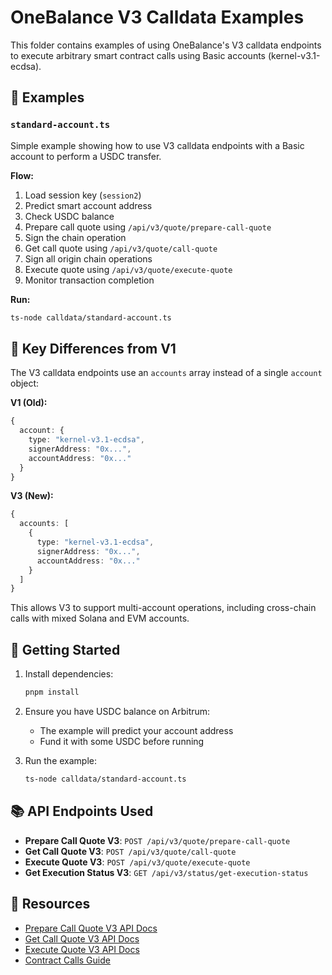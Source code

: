 # OneBalance V3 Calldata Examples

This folder contains examples of using OneBalance's V3 calldata endpoints to execute arbitrary smart contract calls using Basic accounts (kernel-v3.1-ecdsa).

## 📁 Examples

### `standard-account.ts`

Simple example showing how to use V3 calldata endpoints with a Basic account to perform a USDC transfer.

**Flow:**
1. Load session key (`session2`)
2. Predict smart account address
3. Check USDC balance
4. Prepare call quote using `/api/v3/quote/prepare-call-quote`
5. Sign the chain operation
6. Get call quote using `/api/v3/quote/call-quote`
7. Sign all origin chain operations
8. Execute quote using `/api/v3/quote/execute-quote`
9. Monitor transaction completion

**Run:**
```bash
ts-node calldata/standard-account.ts
```

## 🔑 Key Differences from V1

The V3 calldata endpoints use an `accounts` array instead of a single `account` object:

**V1 (Old):**
```typescript
{
  account: {
    type: "kernel-v3.1-ecdsa",
    signerAddress: "0x...",
    accountAddress: "0x..."
  }
}
```

**V3 (New):**
```typescript
{
  accounts: [
    {
      type: "kernel-v3.1-ecdsa",
      signerAddress: "0x...",
      accountAddress: "0x..."
    }
  ]
}
```

This allows V3 to support multi-account operations, including cross-chain calls with mixed Solana and EVM accounts.

## 🚀 Getting Started

1. Install dependencies:
   ```bash
   pnpm install
   ```

2. Ensure you have USDC balance on Arbitrum:
   - The example will predict your account address
   - Fund it with some USDC before running

3. Run the example:
   ```bash
   ts-node calldata/standard-account.ts
   ```

## 📚 API Endpoints Used

- **Prepare Call Quote V3**: `POST /api/v3/quote/prepare-call-quote`
- **Get Call Quote V3**: `POST /api/v3/quote/call-quote`
- **Execute Quote V3**: `POST /api/v3/quote/execute-quote`
- **Get Execution Status V3**: `GET /api/v3/status/get-execution-status`

## 🔗 Resources

- [Prepare Call Quote V3 API Docs](https://docs.onebalance.io/api-reference/quotes/prepare-call-quote-v3)
- [Get Call Quote V3 API Docs](https://docs.onebalance.io/api-reference/quotes/get-call-quote-v3)
- [Execute Quote V3 API Docs](https://docs.onebalance.io/api-reference/quotes/execute-quote-v3)
- [Contract Calls Guide](https://docs.onebalance.io/guides/contract-calls/overview)

